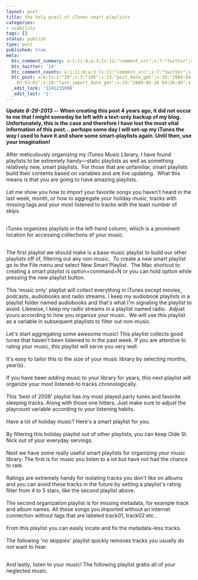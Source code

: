 ```yaml
---
layout: post
title: the holy grail of iTunes smart playlists
categories:
- usability
tags: []
status: publish
type: post
published: true
meta:
  btc_comment_summary: a:1:{i:0;a:3:{s:11:"comment_src";s:7:"twitter";s:3:"cnt";s:1:"1";s:7:"enabled";s:1:"1";}}
  btc_twitter: '14'
  btc_comment_counts: a:1:{i:0;a:3:{s:11:"comment_src";s:7:"twitter";s:3:"cnt";s:1:"1";s:7:"enabled";s:1:"1";}}
  btc_post: a:6:{s:2:"ID";s:3:"146";s:13:"post_date_gmt";s:19:"2009-04-18 20:57:45";s:23:"initial_import_date_gmt";s:19:"2009-05-26
    03:53:01";s:20:"last_import_date_gmt";s:19:"2009-05-26 04:26:45";s:4:"hits";s:1:"1";s:6:"misses";s:1:"1";}
  _edit_lock: '1241215998'
  _edit_last: '1'
---
```

<strong><i>Update 8-29-2013</i> -- When creating this post 4 years ago, it did not occur to me that I might someday be left with a text-only backup of my blog. Unfortunately, this is the case and therefore I have lost the most vital information of this post... perhaps some day I will set-up my iTunes the way I used to have it and share some smart-playlists again. Until then, use your imagination!</strong><br /><br />
After meticulously organizing my iTunes Music Library, I have found playlists to be extremely handy—static playlists as well as something relatively new, smart playlists.  For those that are unfamiliar, smart playlists build their contents based on variables and are live updating.  What this means is that you are going to have amazing playlists.
<br /><br />
Let me show you how to import your favorite songs you haven't heard in the last week, month, or how to aggregate your holiday music, tracks with missing tags and your most listened to tracks with the least number of skips.
<br /><br />
<!--more-->

iTunes organizes playlists in the left-hand column, which is a prominent location for accessing collections of your music.
<br /><br />

The first playlist we should make is a base music playlist to build our other playlists off of, filtering out any non-music.  To create a new smart playlist go to the File menu and select New Smart Playlist.  The Mac shortcut to creating a smart playlist is option+command+N or you can hold option while pressing the new playlist  button.
<br /><br />
This 'music only' playlist will collect everything in iTunes except movies, podcasts, audiobooks and radio streams.  I keep my audiobook playlists in a playlist folder named audiobooks and that's what I'm signaling the playlist to avoid.  Likewise, I keep my radio streams in a playlist named radio.  Adjust yours according to how you organize your music.  We will use this playlist as a variable in subsequent playlists to filter out non-music.
<br /><br />
Let's start aggregating some awesome music!  This playlist collects good tunes that haven't been listened to in the past week.  If you are attentive to rating your music, this playlist will serve you very well.
<br /><br />
It's easy to tailor this to the size of your music library by selecting months, year(s)..
<br /><br />
If you have been adding music to your library for years, this next playlist will organize your most listened-to tracks chronologically.
<br /><br />
This 'best of 2008' playlist has my most played party tunes and favorite sleeping tracks.  Along with those one hitters.  Just make sure to adjust the playcount variable according to your listening habits.
<br /><br />
Have a lot of holiday music?  Here's a smart playlist for you.
<br /><br />
By filtering this holiday playlist out of other playlists, you can keep Olde St. Nick out of your everyday servings.
<br /><br />
Next we have some really useful smart playlists for organizing your music library.  The first is for music you listen to a lot but have not had the chance to rate.
<br /><br />
Ratings are extremely handy for isolating tracks you don't like on albums and you can avoid these tracks in the future by setting a playlist's rating filter from 4 to 5 stars, like the second playlist above.
<br /><br />
The second organization playlist is for missing metadata, for example track and album names.  All those songs you imported without an internet connection without tags that are labeled track01, track02 etc..
<br /><br />
From this playlist you can easily locate and fix the metadata-less tracks.
<br /><br />
The following 'no skippies' playlist quickly removes tracks you usually do not want to hear.
<br /><br />

And lastly, listen to your music!  The following playlist grabs all of your neglected music.
